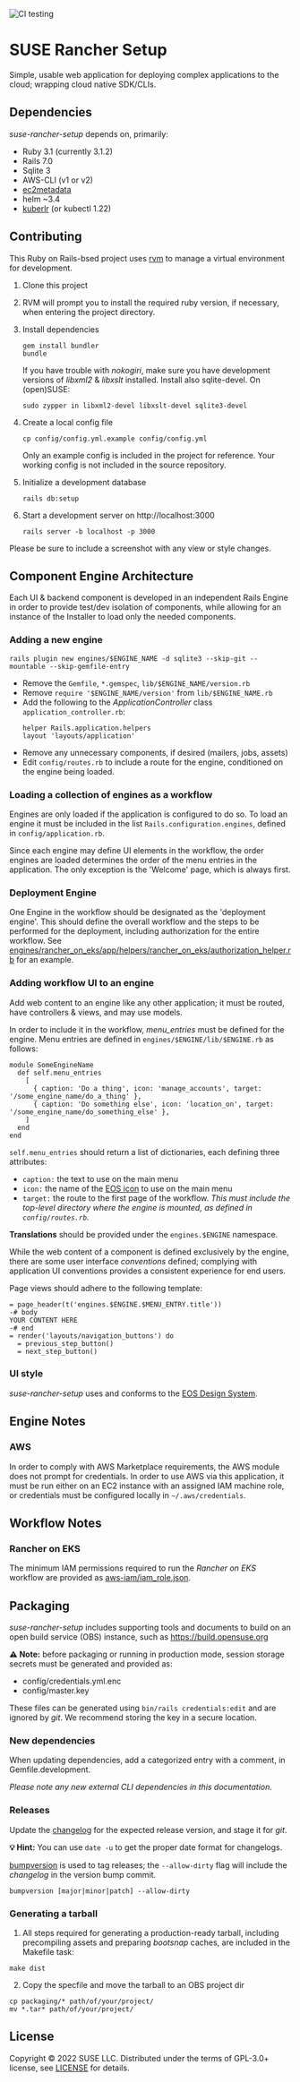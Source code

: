 ![CI testing](https://github.com/SUSE-Enceladus/suse-rancher-setup/actions/workflows/rails-testing.yml/badge.svg)

# SUSE Rancher Setup

Simple, usable web application for deploying complex applications to the cloud; wrapping cloud native SDK/CLIs.

## Dependencies

*suse-rancher-setup* depends on, primarily:

* Ruby 3.1 (currently 3.1.2)
* Rails 7.0
* Sqlite 3
* AWS-CLI (v1 or v2)
* [ec2metadata](https://github.com/SUSE-Enceladus/ec2metadata)
* helm ~3.4
* [kuberlr](https://github.com/flavio/kuberlr) (or kubectl 1.22)

## Contributing

This Ruby on Rails-bsed project uses [rvm](http://rvm.io/rvm/basics) to manage a virtual environment for development.

1.  Clone this project

2.  RVM will prompt you to install the required ruby version, if necessary, when entering the project directory.

3.  Install dependencies
    ```
    gem install bundler
    bundle
    ```
    If you have trouble with _nokogiri_, make sure you have development versions of _libxml2_ & _libxslt_ installed. Install also sqlite-devel. On (open)SUSE:
    ```
    sudo zypper in libxml2-devel libxslt-devel sqlite3-devel
    ```

4.  Create a local config file
    ```
    cp config/config.yml.example config/config.yml
    ```
    Only an example config is included in the project for reference. Your working config is not included in the source repository.

4.  Initialize a development database
    ```
    rails db:setup
    ```

5.  Start a development server on http://localhost:3000
    ```
    rails server -b localhost -p 3000
    ````

Please be sure to include a screenshot with any view or style changes.

## Component Engine Architecture

Each UI & backend component is developed in an independent Rails Engine in order
to provide test/dev isolation of components, while allowing for an instance of
the Installer to load only the needed components.

### Adding a new engine

`rails plugin new engines/$ENGINE_NAME -d sqlite3 --skip-git --mountable --skip-gemfile-entry`

* Remove the `Gemfile`, `*.gemspec`, `lib/$ENGINE_NAME/version.rb`
* Remove `require '$ENGINE_NAME/version'` from `lib/$ENGINE_NAME.rb`
* Add the following to the _ApplicationController_ class `application_controller.rb`:
  ```
  helper Rails.application.helpers
  layout 'layouts/application'
  ```
* Remove any unnecessary components, if desired (mailers, jobs, assets)
* Edit `config/routes.rb` to include a route for the engine, conditioned on the engine being loaded.

### Loading a collection of engines as a workflow

Engines are only loaded if the application is configured to do so. To load an engine it must be included in the list `Rails.configuration.engines`, defined in `config/application.rb`.

Since each engine may define UI elements in the workflow, the order engines are loaded determines the order of the menu entries in the application. The only exception is the 'Welcome' page, which is always first.

### Deployment Engine

One Engine in the workflow should be designated as the 'deployment engine'. This should define the overall workflow and the steps to be performed for the deployment, including authorization for the entire workflow. See [engines/rancher_on_eks/app/helpers/rancher_on_eks/authorization_helper.rb](engines/rancher_on_eks/app/helpers/rancher_on_eks/authorization_helper.rb) for an example.

### Adding workflow UI to an engine

Add web content to an engine like any other application; it must be routed, have controllers & views, and may use models.

In order to include it in the workflow, _menu_entries_ must be defined for the engine. Menu entries are defined in `engines/$ENGINE/lib/$ENGINE.rb` as follows:

```
module SomeEngineName
  def self.menu_entries
    [
      { caption: 'Do a thing', icon: 'manage_accounts', target: '/some_engine_name/do_a_thing' },
      { caption: 'Do something else', icon: 'location_on', target: '/some_engine_name/do_something_else' },
    ]
  end
end
```

`self.menu_entries` should return a list of dictionaries, each defining three attributes:

* `caption:` the text to use on the main menu
* `icon:` the name of the [EOS icon](https://eos-icons.com/) to use on the
main menu
* `target:` the route to the first page of the workflow. _This must include the top-level directory where the engine is mounted, as defined in `config/routes.rb`._

**Translations** should be provided under the `engines.$ENGINE` namespace.

While the web content of a component is defined exclusively by the engine, there are some user interface _conventions_ defined; complying with application UI conventions provides a consistent experience for end users.

Page views should adhere to the following template:

```
= page_header(t('engines.$ENGINE.$MENU_ENTRY.title'))
-# body
YOUR CONTENT HERE
-# end
= render('layouts/navigation_buttons') do
  = previous_step_button()
  = next_step_button()
```

### UI style

_suse-rancher-setup_ uses and conforms to the [EOS Design System](https://suse.eosdesignsystem.com/).

## Engine Notes

### AWS

In order to comply with AWS Marketplace requirements, the AWS module does not prompt for credentials. In order to use AWS via this application, it must be run either on an EC2 instance with an assigned IAM machine role, or credentials must be configured locally in `~/.aws/credentials`.

## Workflow Notes

### Rancher on EKS

The minimum IAM permissions required to run the _Rancher on EKS_ workflow are provided as [aws-iam/iam_role.json](aws-iam/iam_role.json).

## Packaging

_suse-rancher-setup_ includes supporting tools and documents to build on an open build service (OBS) instance, such as https://build.opensuse.org

**⚠ Note:** before packaging or running in production mode, session storage secrets must be generated and provided as:
* config/credentials.yml.enc
* config/master.key

These files can be generated using `bin/rails credentials:edit` and are ignored by _git_. We recommend storing the key in a secure location.

### New dependencies

When updating dependencies, add a categorized entry with a comment, in Gemfile.development.

_Please note any new external CLI dependencies in this documentation._

### Releases

Update the [changelog](packaging/suse-rancher-setup.changes) for the expected release version, and stage it for _git_.

**💡 Hint:** You can use `date -u` to get the proper date format for changelogs.


[bumpversion](https://pypi.org/project/bumpversion/) is used to tag releases; the `--allow-dirty` flag will include the _changelog_ in the version bump commit.

```
bumpversion [major|minor|patch] --allow-dirty
```

### Generating a tarball

1. All steps required for generating a production-ready tarball, including precompiling assets and preparing _bootsnap_ caches, are included in the Makefile task:
  ```
  make dist
  ```
2. Copy the specfile and move the tarball to an OBS project dir
  ```
  cp packaging/* path/of/your/project/
  mv *.tar* path/of/your/project/
  ```

## License

Copyright © 2022 SUSE LLC.
Distributed under the terms of GPL-3.0+ license, see [LICENSE](LICENSE) for details.
